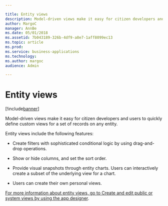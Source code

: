 ```yaml
---

title: Entity views
description: Model-driven views make it easy for citizen developers and users to quickly define custom views for a set of records on any entity.
author: MargoC
manager: AnnBe
ms.date: 05/01/2018
ms.assetid: 7b043189-326b-4df9-a8e7-1aff8099ec13
ms.topic: article
ms.prod: 
ms.service: business-applications
ms.technology: 
ms.author: margoc
audience: Admin

---
```

#  Entity views 




[!include[banner](../../includes/banner.md)]

Model-driven views make it easy for citizen developers and users to quickly
define custom views for a set of records on any entity.

Entity views include the following features:  

-   Create filters with sophisticated conditional logic by using drag-and-drop
    operations.

-   Show or hide columns, and set the sort order.

-   Provide visual snapshots through entity charts. Users can interactively
    create a subset of the underlying view for a chart.

-   Users can create their own personal views.

[For more information about entity views, go to Create and edit public or system
views by using the app
designer](https://docs.microsoft.com/en-us/dynamics365/customer-engagement/customize/form-editor-user-interface-legacy).
